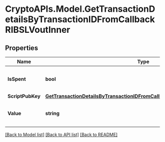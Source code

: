 # CryptoAPIs.Model.GetTransactionDetailsByTransactionIDFromCallbackRIBSLVoutInner

## Properties

Name | Type | Description | Notes
------------ | ------------- | ------------- | -------------
**IsSpent** | **bool** | Defines whether the output is spent or not. | 
**ScriptPubKey** | [**GetTransactionDetailsByTransactionIDFromCallbackRIBSLVoutInnerScriptPubKey**](GetTransactionDetailsByTransactionIDFromCallbackRIBSLVoutInnerScriptPubKey.md) |  | 
**Value** | **string** | Represents the sent/received amount. | 

[[Back to Model list]](../README.md#documentation-for-models) [[Back to API list]](../README.md#documentation-for-api-endpoints) [[Back to README]](../README.md)

